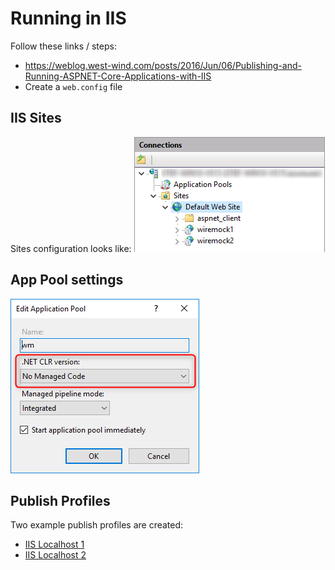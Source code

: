﻿# Running in IIS

Follow these links / steps:
* https://weblog.west-wind.com/posts/2016/Jun/06/Publishing-and-Running-ASPNET-Core-Applications-with-IIS
* Create a `web.config` file

## IIS Sites
Sites configuration looks like:
![IIS Multiple](iis-wiremock1and2.png)

## App Pool settings
![IIS Multiple](iis-apppool.png)

## Publish Profiles
Two example publish profiles are created:
* [IIS Localhost 1](./Properties/PublishProfiles/ISS%20Localhost%201.pubxml)
* [IIS Localhost 2](./Properties/PublishProfiles/ISS%20Localhost%202.pubxml)